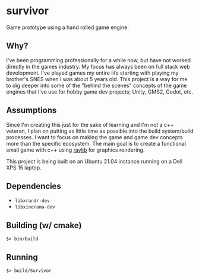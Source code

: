 # survivor

Game prototype using a hand rolled game engine.

## Why?

I've been programming professionally for a while now, but have not worked directly in the games industry. My focus has always been on full stack web development. I've played games my entire life starting with playing my brother's SNES when I was about 5 years old. This project is a way for me to dig deeper into some of the "behind the scenes" concepts of the game engines that I've use for hobby game dev projects; Unity, GMS2, Godot, etc.

## Assumptions

Since I'm creating this just for the sake of learning and I'm not a c++ veteran, I plan on putting as little time as possible into the build system/build processes. I want to focus on making the game and game dev concepts more than the specific ecosystem. The main goal is to create a functional small game with c++ using [raylib](https://github.com/raysan5/raylib) for graphics rendering.

This project is being built on an Ubuntu 21.04 instance running on a Dell XPS 15 laptop.

## Dependencies

- `libxrandr-dev`
- `libxinerama-dev`

## Building (w/ cmake)

```console
$> bin/build
```

## Running

```console
$> build/Survivor
```
